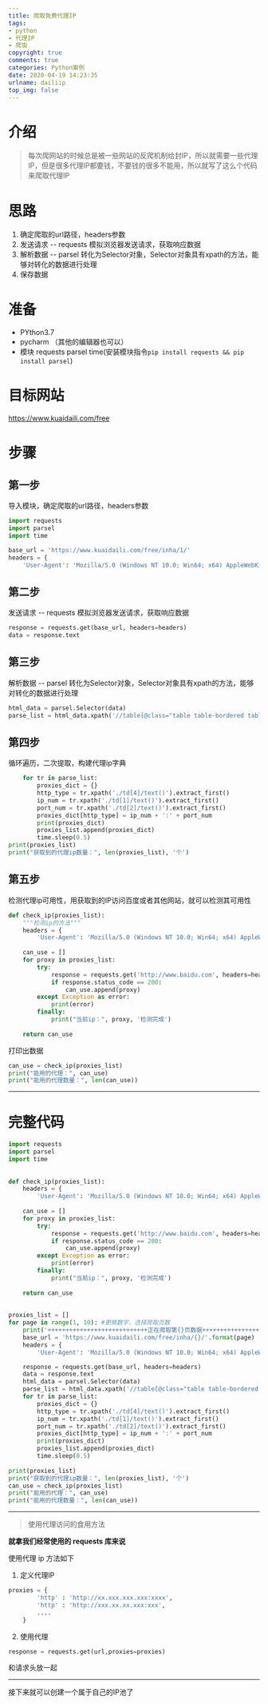 ```yaml
---
title: 爬取免费代理IP
tags:
- python
- 代理IP
- 爬虫
copyright: true
comments: true
categories: Python案例
date: 2020-04-19 14:23:35
urlname: dailiip
top_img: false
---
```


# 介绍

>每次爬网站的时候总是被一些网站的反爬机制给封IP，所以就需要一些代理IP，但是很多代理IP都要钱，不要钱的很多不能用，所以就写了这么个代码来爬取代理IP

<!--more-->

# 思路
1. 确定爬取的url路径，headers参数
2. 发送请求 -- requests 模拟浏览器发送请求，获取响应数据
3. 解析数据 -- parsel  转化为Selector对象，Selector对象具有xpath的方法，能够对转化的数据进行处理
4. 保存数据

# 准备

* PYthon3.7
* pycharm （其他的编辑器也可以）
* 模块 requests parsel time(安装模块指令`pip install requests && pip install parsel`)

# 目标网站

<https://www.kuaidaili.com/free>


# 步骤


## 第一步

导入模块，确定爬取的url路径，headers参数

```python
import requests
import parsel
import time

base_url = 'https://www.kuaidaili.com/free/inha/1/'
headers = {
	'User-Agent': 'Mozilla/5.0 (Windows NT 10.0; Win64; x64) AppleWebKit/537.36 (KHTML, like Gecko) Chrome/79.0.3945.79 Safari/537.36'}
```

## 第二步

发送请求 -- requests 模拟浏览器发送请求，获取响应数据

```python
response = requests.get(base_url, headers=headers)
data = response.text
```

## 第三步

解析数据 -- parsel  转化为Selector对象，Selector对象具有xpath的方法，能够对转化的数据进行处理

```python
html_data = parsel.Selector(data)
parse_list = html_data.xpath('//table[@class="table table-bordered table-striped"]/tbody/tr')  # 返回Selector对象
```

## 第四步

循环遍历，二次提取，构建代理ip字典

```python
	for tr in parse_list:
		proxies_dict = {}
		http_type = tr.xpath('./td[4]/text()').extract_first()
		ip_num = tr.xpath('./td[1]/text()').extract_first()
		port_num = tr.xpath('./td[2]/text()').extract_first()
		proxies_dict[http_type] = ip_num + ':' + port_num
		print(proxies_dict)
		proxies_list.append(proxies_dict)
		time.sleep(0.5)
print(proxies_list)
print("获取到的代理ip数量：", len(proxies_list), '个')		
```

## 第五步

检测代理ip可用性，用获取到的IP访问百度或者其他网站，就可以检测其可用性

```python
def check_ip(proxies_list):
    """检测ip的方法"""
    headers = {
        'User-Agent': 'Mozilla/5.0 (Windows NT 10.0; Win64; x64) AppleWebKit/537.36 (KHTML, like Gecko) Chrome/79.0.3945.79 Safari/537.36'}
 
    can_use = []
    for proxy in proxies_list:
        try:
            response = requests.get('http://www.baidu.com', headers=headers, proxies=proxy, timeout=0.1)  # 超时报错
            if response.status_code == 200:
                can_use.append(proxy)
        except Exception as error:
            print(error)
        finally:
            print("当前ip：", proxy, '检测完成')
 
    return can_use
```

打印出数据

```python
can_use = check_ip(proxies_list)
print("能用的代理：", can_use)
print("能用的代理数量：", len(can_use))
```


*****

# 完整代码	

```python
import requests
import parsel
import time
 
 
def check_ip(proxies_list):
    headers = {
        'User-Agent': 'Mozilla/5.0 (Windows NT 10.0; Win64; x64) AppleWebKit/537.36 (KHTML, like Gecko) Chrome/79.0.3945.79 Safari/537.36'}
 
    can_use = []
    for proxy in proxies_list:
        try:
            response = requests.get('http://www.baidu.com', headers=headers, proxies=proxy, timeout=0.1)  # 超时报错
            if response.status_code == 200:
                can_use.append(proxy)
        except Exception as error:
            print(error)
        finally:
            print("当前ip：", proxy, '检测完成')
 
    return can_use
 
 
proxies_list = []
for page in range(1, 10): #更换数字，选择爬取页数
    print('++++++++++++++++++++++++++++正在爬取第{}页数据+++++++++++++++++++++++++++++'.format(page))
    base_url = 'https://www.kuaidaili.com/free/inha/{}/'.format(page)
    headers = {
        'User-Agent': 'Mozilla/5.0 (Windows NT 10.0; Win64; x64) AppleWebKit/537.36 (KHTML, like Gecko) Chrome/79.0.3945.79 Safari/537.36'}

    response = requests.get(base_url, headers=headers)
    data = response.text
    html_data = parsel.Selector(data)
    parse_list = html_data.xpath('//table[@class="table table-bordered table-striped"]/tbody/tr')  # 返回Selector对象
    for tr in parse_list:
        proxies_dict = {}
        http_type = tr.xpath('./td[4]/text()').extract_first()
        ip_num = tr.xpath('./td[1]/text()').extract_first()
        port_num = tr.xpath('./td[2]/text()').extract_first()
        proxies_dict[http_type] = ip_num + ':' + port_num
        print(proxies_dict)
        proxies_list.append(proxies_dict)
        time.sleep(0.5)
 
print(proxies_list)
print("获取到的代理ip数量：", len(proxies_list), '个')
can_use = check_ip(proxies_list)
print("能用的代理：", can_use)
print("能用的代理数量：", len(can_use))	
```

*****

<blockquote class="blockquote-center" >使用代理访问的食用方法</blockquote>

**就拿我们经常使用的 requests 库来说**

使用代理 ip 方法如下

1. 定义代理IP

```python
proxies = { 
        'http' : 'http://xx.xxx.xxx.xxx:xxxx',
        'http' : 'http://xxx.xx.xx.xxx:xxx',
        ....
    }  
```

2. 使用代理

```python
response = requests.get(url,proxies=proxies)
```
和请求头放一起

****

接下来就可以创建一个属于自己的IP池了